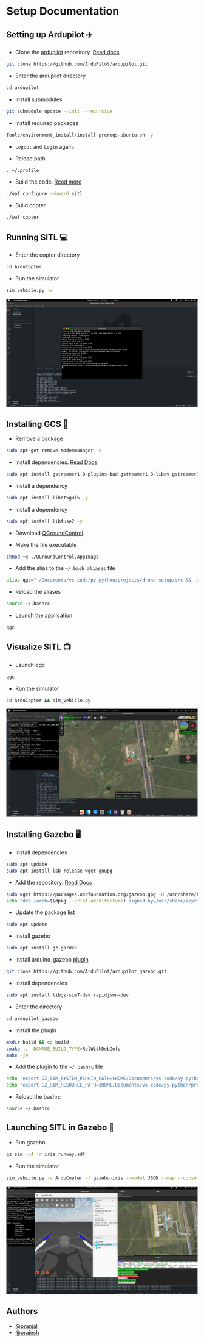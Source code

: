 # Setup Documentation

## Setting up Ardupilot ✈️

- Clone the [ardupilot](https://github.com/ArduPilot/ardupilot) repository. [Read docs](https://ardupilot.org/dev/docs/building-setup-linux.html)

```bash
git clone https://github.com/ArduPilot/ardupilot.git
```

- Enter the ardupilot directory

```bash
cd ardupilot
```

- Install submodules

```bash
git submodule update --init --recursive
```

- Install required packages

```bash
Tools/environment_install/install-prereqs-ubuntu.sh -y
```

- `Logout` and `Login` again.

- Reload path

```bash
. ~/.profile
```

- Build the code. [Read more](https://github.com/ArduPilot/ardupilot/blob/master/BUILD.md)

```bash
./waf configure --board sitl
```

- Build copter

```bash
./waf copter
```

## Running SITL 💻️

- Enter the copter directory

```bash
cd ArduCopter
```

- Run the simulator

```bash
sim_vehicle.py -w
```

![SITL](./assets/sim.png?raw=true "SITL")

## Installing GCS 📡️

- Remove a package

```bash
sudo apt-get remove modemmanager -y
```

- Install dependencies. [Read Docs](https://docs.qgroundcontrol.com/master/en/getting_started/download_and_install.html)

```bash
sudo apt install gstreamer1.0-plugins-bad gstreamer1.0-libav gstreamer1.0-gl -y
```

- Install a dependency

```bash
sudo apt install libqt5gui5 -y
```

- Install a dependency

```bash
sudo apt install libfuse2 -y
```

- Download [QGroundControl](https://d176tv9ibo4jno.cloudfront.net/latest/QGroundControl.AppImage).

- Make the file executable

```bash
chmod +x ./QGroundControl.AppImage
```

- Add the alias to the `~/.bash_aliases` file

```bash
alias qgc="~/Documents/vs-code/py-python/projects/drone-setup/src && ./QGroundControl.AppImage"
```

- Reload the aliases

```bash
source ~/.bashrc
```

- Launch the application

```bash
qgc
```

## Visualize SITL 📺️

- Launch qgc

```bash
qgc
```

- Run the simulator

```bash
cd ArduCopter && sim_vehicle.py
```

![QGroundControl](./assets/qgc.png?raw=true "QGroundControl")

## Installing Gazebo 🖥️

- Install dependencies

```bash
sudo apt update
sudo apt install lsb-release wget gnupg
```

- Add the repository. [Read Docs](https://staging.gazebosim.org/docs/garden/install_ubuntu)

```bash
sudo wget https://packages.osrfoundation.org/gazebo.gpg -O /usr/share/keyrings/pkgs-osrf-archive-keyring.gpg
echo "deb [arch=$(dpkg --print-architecture) signed-by=/usr/share/keyrings/pkgs-osrf-archive-keyring.gpg] http://packages.osrfoundation.org/gazebo/ubuntu-stable $(lsb_release -cs) main" | sudo tee /etc/apt/sources.list.d/gazebo-stable.list > /dev/null
```

- Update the package list

```bash
sudo apt update
```

- Install gazebo

```bash
sudo apt install gz-garden
```

- Install arduino_gazebo [plugin](https://github.com/ArduPilot/ardupilot_gazebo)

```bash
git clone https://github.com/ArduPilot/ardupilot_gazebo.git
```

- Install dependencies

```bash
sudo apt install libgz-sim7-dev rapidjson-dev
```

- Enter the directory

```bash
cd ardupilot_gazebo
```

- Install the plugin

```bash
mkdir build && cd build
cmake .. -DCMAKE_BUILD_TYPE=RelWithDebInfo
make -j4
```

- Add the plugin to the `~/.bashrc` file

```bash
echo 'export GZ_SIM_SYSTEM_PLUGIN_PATH=$HOME/Documents/vs-code/py-python/projects/drone-setup/src/ardupilot_gazebo/build:${GZ_SIM_SYSTEM_PLUGIN_PATH}' >> ~/.bashrc
echo 'export GZ_SIM_RESOURCE_PATH=$HOME/Documents/vs-code/py-python/projects/drone-setup/src/ardupilot_gazebo/models:$HOME/Documents/vs-code/py-python/projects/drone-setup/src/ardupilot_gazebo/worlds:${GZ_SIM_RESOURCE_PATH}' >> ~/.bashrc
```

- Reload the bashrc

```bash
source ~/.bashrc
```

## Launching SITL in Gazebo 🚀️

- Run gazebo

```bash
gz sim -v4 -r iris_runway.sdf
```

- Run the simulator

```bash
sim_vehicle.py -v ArduCopter -f gazebo-iris --model JSON --map --console
```

![Gazebo](./assets/gzb.png?raw=true "Gazebo")

## Authors

- [@pranjal](https://github.com/PranjalAgarwal04)
- [@prajesh](https://github.com/prajeshElEvEn)
